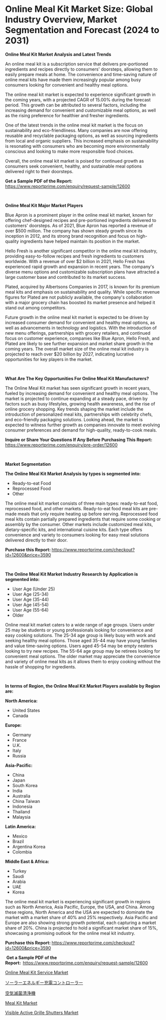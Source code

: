 <p><h1>Online Meal Kit Market Size: Global Industry Overview, Market Segmentation and Forecast (2024 to 2031)</h1></p><p><strong>Online Meal Kit Market Analysis and Latest Trends</strong></p>
<p><p>An online meal kit is a subscription service that delivers pre-portioned ingredients and recipes directly to consumers' doorsteps, allowing them to easily prepare meals at home. The convenience and time-saving nature of online meal kits have made them increasingly popular among busy consumers looking for convenient and healthy meal options.</p><p>The online meal kit market is expected to experience significant growth in the coming years, with a projected CAGR of 15.00% during the forecast period. This growth can be attributed to several factors, including the increasing demand for convenient and customizable meal options, as well as the rising preference for healthier and fresher ingredients.</p><p>One of the latest trends in the online meal kit market is the focus on sustainability and eco-friendliness. Many companies are now offering reusable and recyclable packaging options, as well as sourcing ingredients from local and organic suppliers. This increased emphasis on sustainability is resonating with consumers who are becoming more environmentally conscious and looking to make more responsible food choices.</p><p>Overall, the online meal kit market is poised for continued growth as consumers seek convenient, healthy, and sustainable meal options delivered right to their doorsteps.</p></p>
<p><strong>Get a Sample PDF of the Report:&nbsp;</strong> <a href="https://www.reportprime.com/enquiry/request-sample/12600">https://www.reportprime.com/enquiry/request-sample/12600</a></p>
<p>&nbsp;</p>
<p><strong>Online Meal Kit Major Market Players</strong></p>
<p><p>Blue Apron is a prominent player in the online meal kit market, known for offering chef-designed recipes and pre-portioned ingredients delivered to customers' doorsteps. As of 2021, Blue Apron has reported a revenue of over $500 million. The company has shown steady growth since its inception in 2012, and its strong brand recognition and focus on high-quality ingredients have helped maintain its position in the market.</p><p>Hello Fresh is another significant competitor in the online meal kit industry, providing easy-to-follow recipes and fresh ingredients to customers worldwide. With a revenue of over $2 billion in 2021, Hello Fresh has experienced rapid growth and expansion in recent years. The company's diverse menu options and customizable subscription plans have attracted a large customer base and contributed to its market success.</p><p>Plated, acquired by Albertsons Companies in 2017, is known for its premium meal kits and emphasis on sustainability and quality. While specific revenue figures for Plated are not publicly available, the company's collaboration with a major grocery chain has boosted its market presence and helped it stand out among competitors.</p><p>Future growth in the online meal kit market is expected to be driven by increased consumer demand for convenient and healthy meal options, as well as advancements in technology and logistics. With the introduction of new menu offerings, partnerships with grocery retailers, and continued focus on customer experience, companies like Blue Apron, Hello Fresh, and Plated are likely to see further expansion and market share growth in the coming years. The overall market size of the online meal kit industry is projected to reach over $20 billion by 2027, indicating lucrative opportunities for key players in the market.</p></p>
<p>&nbsp;</p>
<p><strong>What Are The Key Opportunities For Online Meal Kit Manufacturers?</strong></p>
<p><p>The Online Meal Kit market has seen significant growth in recent years, fueled by increasing demand for convenient and healthy meal options. The market is projected to continue expanding at a steady pace, driven by factors such as busy lifestyles, growing health awareness, and the rise of online grocery shopping. Key trends shaping the market include the introduction of personalized meal kits, partnerships with celebrity chefs, and eco-friendly packaging solutions. Looking ahead, the market is expected to witness further growth as companies innovate to meet evolving consumer preferences and demand for high-quality, ready-to-cook meals.</p></p>
<p><strong>Inquire or Share Your Questions If Any Before Purchasing This Report:</strong> <a href="https://www.reportprime.com/enquiry/pre-order/12600">https://www.reportprime.com/enquiry/pre-order/12600</a></p>
<p>&nbsp;</p>
<p><strong>Market Segmentation</strong></p>
<p><strong>The Online Meal Kit Market Analysis by types is segmented into:</strong></p>
<p><ul><li>Ready-to-eat Food</li><li>Reprocessed Food</li><li>Other</li></ul></p>
<p><p>The online meal kit market consists of three main types: ready-to-eat food, reprocessed food, and other markets. Ready-to-eat food meal kits are pre-made meals that only require heating up before serving. Reprocessed food meal kits contain partially prepared ingredients that require some cooking or assembly by the consumer. Other markets include customized meal kits, dietary-specific kits, and international cuisine kits. Each type offers convenience and variety to consumers looking for easy meal solutions delivered directly to their door.</p></p>
<p><strong>Purchase this Report:&nbsp;</strong><a href="https://www.reportprime.com/checkout?id=12600&price=3590">https://www.reportprime.com/checkout?id=12600&price=3590</a></p>
<p>&nbsp;</p>
<p><strong>The Online Meal Kit Market Industry Research by Application is segmented into:</strong></p>
<p><ul><li>User Age (Under 25)</li><li>User Age (25-34)</li><li>User Age (35-44)</li><li>User Age (45-54)</li><li>User Age (55-64)</li><li>Older</li></ul></p>
<p><p>Online meal kit market caters to a wide range of age groups. Users under 25 may be students or young professionals looking for convenience and easy cooking solutions. The 25-34 age group is likely busy with work and seeking healthy meal options. Those aged 35-44 may have young families and value time-saving options. Users aged 45-54 may be empty nesters looking to try new recipes. The 55-64 age group may be retirees looking for convenient meal options. The older market may appreciate the convenience and variety of online meal kits as it allows them to enjoy cooking without the hassle of shopping for ingredients.</p></p>
<p>&nbsp;</p>
<p><strong>In terms of Region, the Online Meal Kit Market Players available by Region are:</strong></p>
<p>
    <p> <strong> North America: </strong>
        <ul>
            <li>United States</li>
            <li>Canada</li>
        </ul>
        </p> 
    <p> <strong> Europe: </strong>
        <ul>
            <li>Germany</li>
            <li>France</li>
            <li>U.K.</li>
            <li>Italy</li>
            <li>Russia</li>
        </ul>
        </p> 
    <p> <strong> Asia-Pacific: </strong>
        <ul>
            <li>China</li>
            <li>Japan</li>
            <li>South Korea</li>
            <li>India</li>
            <li>Australia</li>
            <li>China Taiwan</li>
            <li>Indonesia</li>
            <li>Thailand</li>
            <li>Malaysia</li>
        </ul>
        </p> 
    <p> <strong> Latin America: </strong>
        <ul>
            <li>Mexico</li>
            <li>Brazil</li>
            <li>Argentina Korea</li>
            <li>Colombia</li>
        </ul>
        </p> 
    <p> <strong> Middle East & Africa: </strong>
        <ul>
            <li>Turkey</li>
            <li>Saudi</li>
            <li>Arabia</li>
            <li>UAE</li>
            <li>Korea</li>
        </ul>
    </p>
    </p>
<p><p>The online meal kit market is experiencing significant growth in regions such as North America, Asia Pacific, Europe, the USA, and China. Among these regions, North America and the USA are expected to dominate the market with a market share of 40% and 25% respectively. Asia Pacific and Europe are also showing strong growth potential, each capturing a market share of 20%. China is projected to hold a significant market share of 15%, showcasing a promising outlook for the online meal kit industry.</p></p>
<p><strong>Purchase this Report: </strong><a href="https://www.reportprime.com/checkout?id=12600&price=3590">https://www.reportprime.com/checkout?id=12600&price=3590</a></p>
<p>&nbsp;<strong>Get a Sample PDF of the Report:&nbsp;&nbsp;</strong><a href="https://www.reportprime.com/enquiry/request-sample/12600">https://www.reportprime.com/enquiry/request-sample/12600</a></p>
<p><strong></strong></p>
<p><p><a href="https://github.com/jaidynmorantestelletmjzya/Market-Research-Report-List-2/blob/main/online-meal-kit-service-market.md">Online Meal Kit Service Market</a></p><p><a href="https://github.com/moulafa/Market-Research-Report-List-1/blob/main/987368817217.md">ソーラーエネルギー充電コントローラー</a></p><p><a href="https://github.com/nxboeu02965442/Market-Research-Report-List-1/blob/main/941972917216.md">空気滅菌清浄機</a></p><p><a href="https://github.com/ruddyyedelwadw/Market-Research-Report-List-1/blob/main/meal-kit-market.md">Meal Kit Market</a></p><p><a href="https://issuu.com/reportprime-2/docs/visible-active-grille-shutters-market-size-2030.pp">Visible Active Grille Shutters Market</a></p></p>